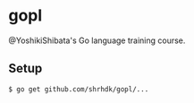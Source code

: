# gopl

@YoshikiShibata's Go language training course.

## Setup

```
$ go get github.com/shrhdk/gopl/...
```
